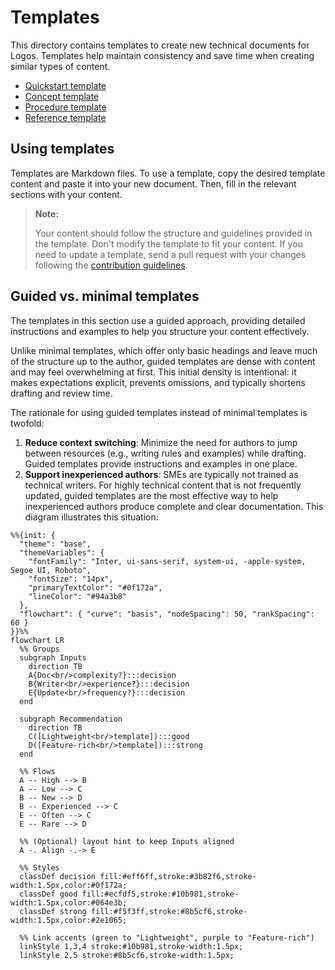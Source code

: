 # Templates

This directory contains templates to create new technical documents for Logos. Templates help maintain consistency and save time when creating similar types of content.

- [Quickstart template](./quickstart-template.md)
- [Concept template](./concept-template.md)
- [Procedure template](./procedure-template.md)
- [Reference template](./reference-template.md)

## Using templates

Templates are Markdown files. To use a template, copy the desired template content and paste it into your new document. Then, fill in the relevant sections with your content.

> **Note:**
>
> Your content should follow the structure and guidelines provided in the template. Don't modify the template to fit your content. If you need to update a template, send a pull request with your changes following the [contribution guidelines](../../CONTRIBUTING.md).

## Guided vs. minimal templates

The templates in this section use a guided approach, providing detailed instructions and examples to help you structure your content effectively.

Unlike minimal templates, which offer only basic headings and leave much of the structure up to the author, guided templates are dense with content and may feel overwhelming at first. This initial density is intentional: it makes expectations explicit, prevents omissions, and typically shortens drafting and review time.
 
The rationale for using guided templates instead of minimal templates is twofold:

1. **Reduce context switching**: Minimize the need for authors to jump between resources (e.g., writing rules and examples) while drafting. Guided templates provide instructions and examples in one place.
2. **Support inexperienced authors**: SMEs are typically not trained as technical writers. For highly technical content that is not frequently updated, guided templates are the most effective way to help inexperienced authors produce complete and clear documentation.
This diagram illustrates this situation:

```mermaid
%%{init: {
  "theme": "base",
  "themeVariables": {
    "fontFamily": "Inter, ui-sans-serif, system-ui, -apple-system, Segoe UI, Roboto",
    "fontSize": "14px",
    "primaryTextColor": "#0f172a",
    "lineColor": "#94a3b8"
  },
  "flowchart": { "curve": "basis", "nodeSpacing": 50, "rankSpacing": 60 }
}}%%
flowchart LR
  %% Groups
  subgraph Inputs
    direction TB
    A{Doc<br/>complexity?}:::decision
    B{Writer<br/>experience?}:::decision
    E{Update<br/>frequency?}:::decision
  end

  subgraph Recommendation
    direction TB
    C([Lightweight<br/>template]):::good
    D([Feature-rich<br/>template]):::strong
  end

  %% Flows
  A -- High --> B
  A -- Low --> C
  B -- New --> D
  B -- Experienced --> C
  E -- Often --> C
  E -- Rare --> D

  %% (Optional) layout hint to keep Inputs aligned
  A -. Align -.-> E

  %% Styles
  classDef decision fill:#eff6ff,stroke:#3b82f6,stroke-width:1.5px,color:#0f172a;
  classDef good fill:#ecfdf5,stroke:#10b981,stroke-width:1.5px,color:#064e3b;
  classDef strong fill:#f5f3ff,stroke:#8b5cf6,stroke-width:1.5px,color:#2e1065;

  %% Link accents (green to "Lightweight", purple to "Feature-rich")
  linkStyle 1,3,4 stroke:#10b981,stroke-width:1.5px;
  linkStyle 2,5 stroke:#8b5cf6,stroke-width:1.5px;
```
